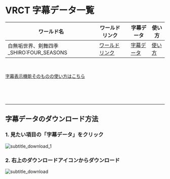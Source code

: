 # VRCT 字幕データ一覧
  <table>
      <thead>
          <tr>
              <th scope="col">ワールド名</th>
              <th scope="col">ワールドリンク</th>
              <th scope="col"></th>
              <th scope="col">字幕データ</th>
              <th scope="col">使い方</th>
          </tr>
      </thead>
      <tr>
          <td>白無垢世界、剣舞四季_SHIRO˸FOUR_SEASONS</td>
          <td>
              <a href="https://vrchat.com/home/world/wrld_1f69dd56-04c8-4e9d-8227-fc8c7c4d4401/info">ワールドリンク</a>
          </td>
          <td></td>
          <td>
              <a href="data/白無垢世界、剣舞四季_SHIRO˸FOUR_SEASONS/白無垢世界、剣舞四季_SHIRO˸FOUR_SEASONS.ass">字幕データ</a>
          </td>
          <td>
              <a href="data/白無垢世界、剣舞四季_SHIRO˸FOUR_SEASONS/README.md">使い方</a>
          </td>
      </tr>
</table>

<br>

[字幕表示機能そのものの使い方はこちら](https://github.com/ShiinaSakamoto/vrct_plugin_subtitles/blob/main/README.md)


<br>
<br>
<br>

---

## 字幕データのダウンロード方法

### 1. 見たい項目の「字幕データ」をクリック

![subtitle_download_1](https://github.com/user-attachments/assets/0f086f68-b82d-4c60-a6af-e9c73fc8b7fd)
### 2. 右上のダウンロードアイコンからダウンロード

![subtitle_download](https://github.com/user-attachments/assets/827a0c50-4c02-4703-be7a-8ccbfbdac485)
